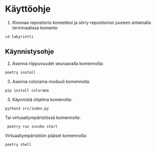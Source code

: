 # Käyttöohje

1. Kloonaa repositorio koneellesi ja siirry repositorion juureen antamalla terminaalissa komento 

``cd labyrintti``

## Käynnistysohje

1. Asenna riippuvuudet seuraavalla komennolla:

`` poetry install ``

3. Asenna colorama moduuli komennolla:

`` pip install colorama ``

3. Käynnistä ohjelma komenolla:

``python3 src/index.py``

Tai virtuaaliympäristössä komennolla:

`` poetry run invoke start``

Virtuaaliympäristöön pääset komennolla:

``poetry shell``
